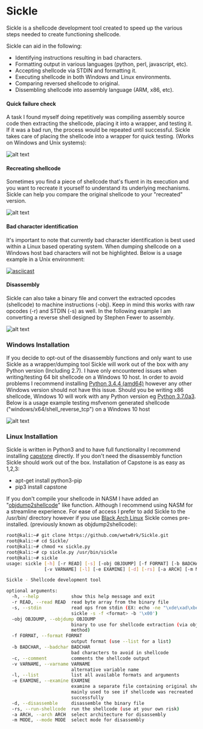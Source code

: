 # Sickle

Sickle is a shellcode development tool created to speed up the various steps needed to create functioning shellcode. 

Sickle can aid in the following:
- Identifying instructions resulting in bad characters.
- Formatting output in various languages (python, perl, javascript, etc).
- Accepting shellcode via STDIN and formatting it.
- Executing shellcode in both Windows and Linux environments.
- Comparing reversed shellcode to original.
- Dissembling shellcode into assembly language (ARM, x86, etc).

#### Quick failure check
A task I found myself doing repetitively was compiling assembly source code then extracting the shellcode, placing it into a wrapper, and testing it. If it was a bad run, the process would be repeated until successful. Sickle takes care of placing the shellcode into a wrapper for quick testing. (Works on Windows and Unix systems):

![alt text](https://raw.githubusercontent.com/wetw0rk/Sickle/master/example-pictures/r.png?style=centerme)

#### Recreating shellcode
Sometimes you find a piece of shellcode that's fluent in its execution and you want to recreate it yourself to understand its underlying mechanisms. Sickle can help you compare the original shellcode to your "recreated" version.

![alt text](https://raw.githubusercontent.com/wetw0rk/Sickle/master/example-pictures/c.png?style=centerme)

#### Bad character identification
It's important to note that currently bad character identification is best used within a Linux based operating system. When dumping shellcode on a Windows host bad characters will not be highlighted. Below is a usage example in a Unix environment:

[![asciicast](https://asciinema.org/a/7vvVRjZGbY7OlqMsh6dBi7FDU.png)](https://asciinema.org/a/7vvVRjZGbY7OlqMsh6dBi7FDU)

#### Disassembly
Sickle can also take a binary file and convert the extracted opcodes (shellcode) to machine instructions (-obj). Keep in mind this works with raw opcodes (-r) and STDIN (-s) as well. In the following example I am converting a reverse shell designed by Stephen Fewer to assembly.

![alt text](https://raw.githubusercontent.com/wetw0rk/Sickle/master/example-pictures/d.png?style=centerme)

### Windows Installation
If you decide to opt-out of the disassembly functions and only want to use Sickle as a wrapper/dumping tool Sickle will work out of the box with any Python version (Including 2.7). I have only encountered issues when writing/testing 64 bit shellcode on a Windows 10 host. In order to avoid problems I recommend installing [Python 3.4.4  (amd64)](https://www.python.org/ftp/python/3.4.4/python-3.4.4.amd64.msi) however any other Windows version should not have this issue. Should you be writing x86 shellcode, Windows 10 will work with any Python version eg [Python 3.7.0a3](https://www.python.org/ftp/python/3.7.0/python-3.7.0a3.exe). Below is a usage example testing msfvenom generated shellcode ("windows/x64/shell_reverse_tcp") on a Windows 10 host

![alt text](https://raw.githubusercontent.com/wetw0rk/Sickle/master/example-pictures/Win10.png?style=centerme)

### Linux Installation
Sickle is written in Python3 and to have full functionality I recommend installing [capstone](http://www.capstone-engine.org/) directly. If you don't need the disassembly function Sickle should work out of the box. Installation of Capstone is as easy as 1,2,3:
- apt-get install python3-pip
- pip3 install capstone
    
If you don't compile your shellcode in NASM I have added an "[objdump2shellcode](https://github.com/wetw0rk/objdump2shellcode)" like function. Although I recommend using NASM for a streamline experience. For ease of access I prefer to add Sickle to the /usr/bin/ directory however if you use [Black Arch Linux](https://blackarch.org/index.html) Sickle comes pre-installed. (previously known as objdump2shellcode):

```sh
root@kali:~# git clone https://github.com/wetw0rk/Sickle.git
root@kali:~# cd Sickle/
root@kali:~# chmod +x sickle.py
root@kali:~# cp sickle.py /usr/bin/sickle
root@kali:~# sickle 
usage: sickle [-h] [-r READ] [-s] [-obj OBJDUMP] [-f FORMAT] [-b BADCHAR] [-c]
              [-v VARNAME] [-l] [-e EXAMINE] [-d] [-rs] [-a ARCH] [-m MODE]

Sickle - Shellcode development tool

optional arguments:
  -h, --help            show this help message and exit
  -r READ, --read READ  read byte array from the binary file
  -s, --stdin           read ops from stdin (EX: echo -ne "\xde\xad\xbe\xef" |
                        sickle -s -f <format> -b '\x00')
  -obj OBJDUMP, --objdump OBJDUMP
                        binary to use for shellcode extraction (via objdump
                        method)
  -f FORMAT, --format FORMAT
                        output format (use --list for a list)
  -b BADCHAR, --badchar BADCHAR
                        bad characters to avoid in shellcode
  -c, --comment         comments the shellcode output
  -v VARNAME, --varname VARNAME
                        alternative variable name
  -l, --list            list all available formats and arguments
  -e EXAMINE, --examine EXAMINE
                        examine a separate file containing original shellcode.
                        mainly used to see if shellcode was recreated
                        successfully
  -d, --disassemble     disassemble the binary file
  -rs, --run-shellcode  run the shellcode (use at your own risk)
  -a ARCH, --arch ARCH  select architecture for disassembly
  -m MODE, --mode MODE  select mode for disassembly
```

